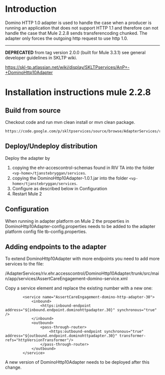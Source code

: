 

# Introduction #

Domino HTTP 1.0 adapter is used to handle the case when a producer is running an application that does not support HTTP 1.1 and therefore can not handle the case that Mule 2.2.8 sends transferencoding chunked. The adapter only forces the outgoing http request to use http 1.0.




---

**DEPRECATED** from tag version 2.0.0 (built for Mule 3.3.1) see general developer guidelines in SKLTP wiki.

https://skl-tp.atlassian.net/wiki/display/SKLTPservices/AnP+-+DominoHttp10Adapter

# Installation instructions mule 2.2.8 #

## Build from source ##

Checkout code and run mvn clean install or mvn clean package.

```
https://code.google.com/p/skltpservices/source/browse/AdapterServices/riv.ehr.accesscontrol/DominoHttp10Adapter
```


## Deploy/Undeploy distribution ##

Deploy the adapter by
  1. copying the ehr-accescontrol-schemas found in RIV TA into the folder `<vp-home>/tjanstebryggan/services`.
  1. copying the DominoHttp10Adapter-1.0.1.jar into the folder `<vp-home>/tjanstebryggan/services`.
  1. Configure as described below in Configuration
  1. Restart Mule 2

## Configuration ##

When running in adapter platform on Mule 2 the properties in DominoHttp10Adapter-config.properties needs to be added to the adapter platform config file tb-config.properties.

## Adding endpoints to the adapter ##
To extend DominoHttp10Adapter with more endpoints you need to add more services to the file:

/AdapterServices/riv.ehr.accesscontrol/DominoHttp10Adapter/trunk/src/main/app/services/AssertCareEngagement-domino-service.xml

Copy a service element and replace the existing number with a new one:
```
		<service name="AssertCareEngagement-domino-http-adapter-30">
			<inbound>
				<https:inbound-endpoint address="${inbound.endpoint.dominohttpadapter.30}" synchronous="true" />
			</inbound>
			<outbound>
				<pass-through-router>
					<https:outbound-endpoint synchronous="true" address="${outbound.endpoint.dominohttpadapter.30}" transformer-refs="httpVersionTransformer"/>
				</pass-through-router>
			</outbound>
		</service>	 
```

A new version of DominoHttp10Adapter needs to be deployed after this change.